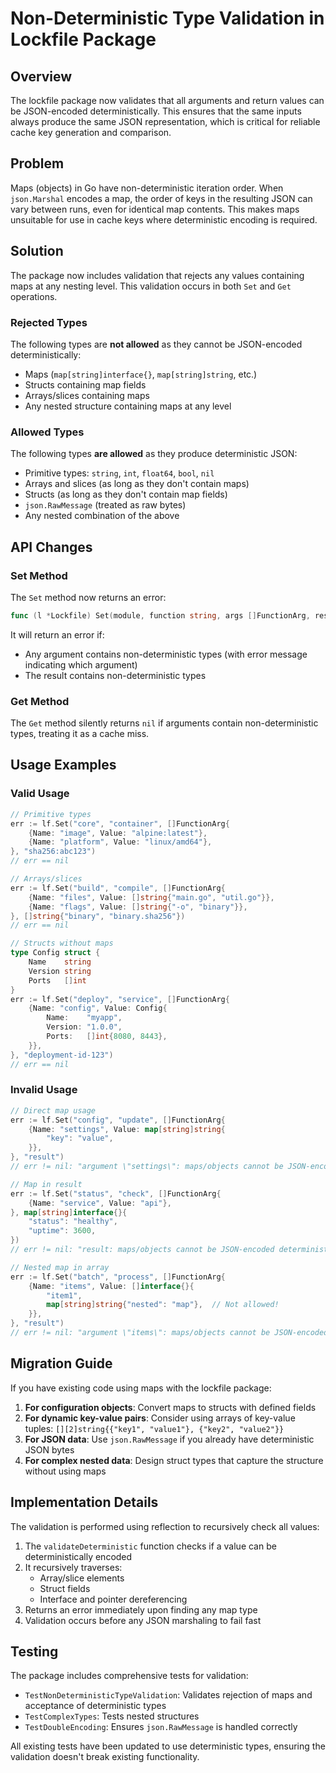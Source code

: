 # Non-Deterministic Type Validation in Lockfile Package

## Overview

The lockfile package now validates that all arguments and return values can be JSON-encoded deterministically. This ensures that the same inputs always produce the same JSON representation, which is critical for reliable cache key generation and comparison.

## Problem

Maps (objects) in Go have non-deterministic iteration order. When `json.Marshal` encodes a map, the order of keys in the resulting JSON can vary between runs, even for identical map contents. This makes maps unsuitable for use in cache keys where deterministic encoding is required.

## Solution

The package now includes validation that rejects any values containing maps at any nesting level. This validation occurs in both `Set` and `Get` operations.

### Rejected Types

The following types are **not allowed** as they cannot be JSON-encoded deterministically:

- Maps (`map[string]interface{}`, `map[string]string`, etc.)
- Structs containing map fields
- Arrays/slices containing maps
- Any nested structure containing maps at any level

### Allowed Types

The following types **are allowed** as they produce deterministic JSON:

- Primitive types: `string`, `int`, `float64`, `bool`, `nil`
- Arrays and slices (as long as they don't contain maps)
- Structs (as long as they don't contain map fields)
- `json.RawMessage` (treated as raw bytes)
- Any nested combination of the above

## API Changes

### Set Method

The `Set` method now returns an error:

```go
func (l *Lockfile) Set(module, function string, args []FunctionArg, result FunctionResult) error
```

It will return an error if:
- Any argument contains non-deterministic types (with error message indicating which argument)
- The result contains non-deterministic types

### Get Method

The `Get` method silently returns `nil` if arguments contain non-deterministic types, treating it as a cache miss.

## Usage Examples

### Valid Usage

```go
// Primitive types
err := lf.Set("core", "container", []FunctionArg{
    {Name: "image", Value: "alpine:latest"},
    {Name: "platform", Value: "linux/amd64"},
}, "sha256:abc123")
// err == nil

// Arrays/slices
err := lf.Set("build", "compile", []FunctionArg{
    {Name: "files", Value: []string{"main.go", "util.go"}},
    {Name: "flags", Value: []string{"-o", "binary"}},
}, []string{"binary", "binary.sha256"})
// err == nil

// Structs without maps
type Config struct {
    Name    string
    Version string
    Ports   []int
}
err := lf.Set("deploy", "service", []FunctionArg{
    {Name: "config", Value: Config{
        Name:    "myapp",
        Version: "1.0.0",
        Ports:   []int{8080, 8443},
    }},
}, "deployment-id-123")
// err == nil
```

### Invalid Usage

```go
// Direct map usage
err := lf.Set("config", "update", []FunctionArg{
    {Name: "settings", Value: map[string]string{
        "key": "value",
    }},
}, "result")
// err != nil: "argument \"settings\": maps/objects cannot be JSON-encoded deterministically"

// Map in result
err := lf.Set("status", "check", []FunctionArg{
    {Name: "service", Value: "api"},
}, map[string]interface{}{
    "status": "healthy",
    "uptime": 3600,
})
// err != nil: "result: maps/objects cannot be JSON-encoded deterministically"

// Nested map in array
err := lf.Set("batch", "process", []FunctionArg{
    {Name: "items", Value: []interface{}{
        "item1",
        map[string]string{"nested": "map"},  // Not allowed!
    }},
}, "result")
// err != nil: "argument \"items\": maps/objects cannot be JSON-encoded deterministically"
```

## Migration Guide

If you have existing code using maps with the lockfile package:

1. **For configuration objects**: Convert maps to structs with defined fields
2. **For dynamic key-value pairs**: Consider using arrays of key-value tuples: `[][2]string{{"key1", "value1"}, {"key2", "value2"}}`
3. **For JSON data**: Use `json.RawMessage` if you already have deterministic JSON bytes
4. **For complex nested data**: Design struct types that capture the structure without using maps

## Implementation Details

The validation is performed using reflection to recursively check all values:

1. The `validateDeterministic` function checks if a value can be deterministically encoded
2. It recursively traverses:
   - Array/slice elements
   - Struct fields  
   - Interface and pointer dereferencing
3. Returns an error immediately upon finding any map type
4. Validation occurs before any JSON marshaling to fail fast

## Testing

The package includes comprehensive tests for validation:

- `TestNonDeterministicTypeValidation`: Validates rejection of maps and acceptance of deterministic types
- `TestComplexTypes`: Tests nested structures
- `TestDoubleEncoding`: Ensures `json.RawMessage` is handled correctly

All existing tests have been updated to use deterministic types, ensuring the validation doesn't break existing functionality.